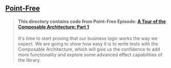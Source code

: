 ## [Point-Free](https://www.pointfree.co)

> #### This directory contains code from Point-Free Episode: [A Tour of the Composable Architecture: Part 1](https://www.pointfree.co/episodes/ep101-a-tour-of-the-composable-architecture-part-2)
>
> It's time to start proving that our business logic works the way we expect. We are going to show how easy it is to write tests with the Composable Architecture, which will give us the confidence to add more functionality and explore some advanced effect capabilities of the library.

